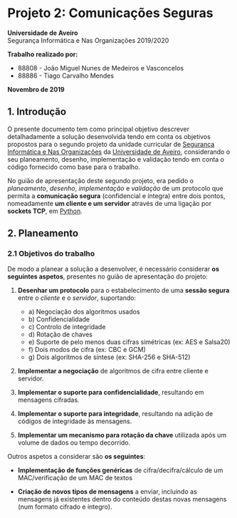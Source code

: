# Projeto 2: Comunicações Seguras  

**Universidade de Aveiro**  
Segurança Informática e Nas Organizações 2019/2020  

**Trabalho realizado por:**  

* 88808 - João Miguel Nunes de Medeiros e Vasconcelos 
* 88886 - Tiago Carvalho Mendes  

**Novembro de 2019**  

## **1. Introdução**  

O presente documento tem como principal objetivo descrever detalhadamente a solução desenvolvida tendo em conta os objetivos propostos para o segundo projeto da unidade curricular de [Segurança Informática e Nas Organizações](https://www.ua.pt/pt/uc/4143) da [Universidade de Aveiro](www.ua.pt), considerando o seu planeamento, desenho, implementação e validação tendo em conta o código fornecido como base para o trabalho.  

No guião de apresentação deste segundo projeto, era pedido o *planeamento*, *desenho*, *implementação* e *validação* de um protocolo que permita a **comunicação segura** (confidencial e íntegra) entre dois pontos, nomeadamente **um cliente e um servidor** através de uma ligação por **sockets TCP**, em [Python](https://realpython.com/python-sockets/).

## **2. Planeamento**  

### 2.1 Objetivos do trabalho  

De modo a planear a solução a desenvolver, é necessário considerar **os seguintes aspetos**, presentes no guião de apresentação do projeto:  

1. **Desenhar um protocolo** para o estabelecimento de uma **sessão segura** entre o *cliente* e o *servidor*, suportando:  

    * a) Negociação dos algoritmos usados  
    * b) Confidencialidade  
    * c) Controlo de integridade  
    * d) Rotação de chaves  
    * e) Suporte de pelo menos duas cifras simétricas (ex: AES e Salsa20)  
    * f) Dois modos de cifra (ex: CBC e GCM)  
    * g) Dois algoritmos de síntese (ex: SHA-256 e SHA-512)  

2. **Implementar a negociação** de algoritmos de cifra entre cliente e servidor.  

3. **Implementar o suporte para confidencialidade**, resultando em mensagens cifradas.  

4. **Implementar o suporte para integridade**, resultando na adição de códigos de integridade às mensagens.  

5. **Implementar um mecanismo para rotação da chave** utilizada após um volume de dados ou tempo decorrido.  

Outros aspetos a considerar são **os seguintes**:  

* **Implementação de funções genéricas** de cifra/decifra/cálculo de um MAC/verificação de um MAC de textos  

* **Criação de novos tipos de mensagens** a enviar, incluindo as mensagens já existentes dentro do conteúdo destas novas mensagens (num formato cifrado e íntegro).  

